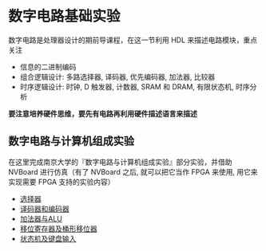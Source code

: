 # 数字电路基础实验
数字电路是处理器设计的期前导课程，在这一节利用 HDL 来描述电路模块，重点关注

- 信息的二进制编码
- 组合逻辑设计: 多路选择器, 译码器, 优先编码器, 加法器, 比较器
- 时序逻辑设计: 时钟, D 触发器, 计数器, SRAM 和 DRAM, 有限状态机, 时序分析

**要注意培养硬件思维，要先有电路再利用硬件描述语言来描述**

## 数字电路与计算机组成实验
在这里完成南京大学的『数字电路与计算机组成实验』部分实验，并借助 NVBoard 进行仿真（有了 NVBoard 之后, 就可以把它当作 FPGA 来使用, 用它来实现需要 FPGA 支持的实验内容）

- [选择器](./mux/)
- [译码器和编码器](./encoder_decoder/)
- [加法器与ALU](./alu/)
- [移位寄存器及桶形移位器](./shift/)
- [状态机及键盘输入](./fsm/)